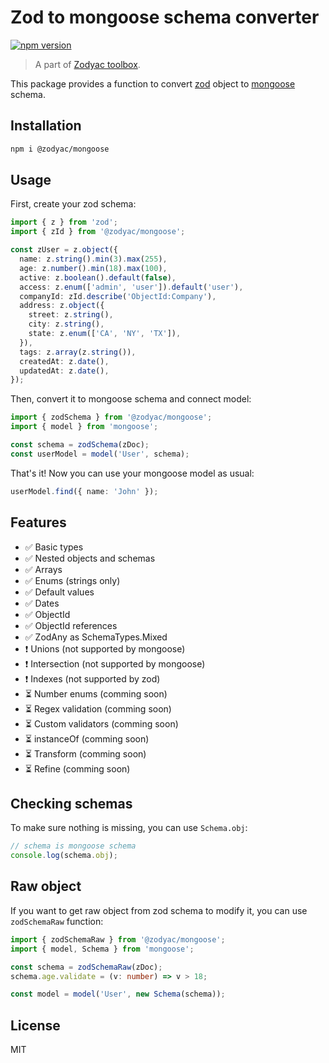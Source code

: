 # Zod to mongoose schema converter

[![npm version](https://badge.fury.io/js/%40zodyac%2Fmongoose.svg)](https://badge.fury.io/js/%40zodyac%2Fmongoose)

> A part of [Zodyac toolbox](https://npmjs.com/org/zodyac).

This package provides a function to convert [zod](https://www.npmjs.com/package/zod) object to [mongoose](https://www.npmjs.com/package/mongoose) schema.

## Installation

```bash
npm i @zodyac/mongoose
```

## Usage

First, create your zod schema:

```typescript
import { z } from 'zod';
import { zId } from '@zodyac/mongoose';

const zUser = z.object({
  name: z.string().min(3).max(255),
  age: z.number().min(18).max(100),
  active: z.boolean().default(false),
  access: z.enum(['admin', 'user']).default('user'),
  companyId: zId.describe('ObjectId:Company'),
  address: z.object({
    street: z.string(),
    city: z.string(),
    state: z.enum(['CA', 'NY', 'TX']),
  }),
  tags: z.array(z.string()),
  createdAt: z.date(),
  updatedAt: z.date(),
});

```

Then, convert it to mongoose schema and connect model:

```typescript
import { zodSchema } from '@zodyac/mongoose';
import { model } from 'mongoose';

const schema = zodSchema(zDoc);
const userModel = model('User', schema);
```

That's it! Now you can use your mongoose model as usual:

```typescript
userModel.find({ name: 'John' });
```

## Features

- ✅ Basic types
- ✅ Nested objects and schemas
- ✅ Arrays
- ✅ Enums (strings only)
- ✅ Default values
- ✅ Dates
- ✅ ObjectId
- ✅ ObjectId references
- ✅ ZodAny as SchemaTypes.Mixed
- ❗️ Unions (not supported by mongoose)
- ❗️ Intersection (not supported by mongoose)
- ❗️ Indexes (not supported by zod)
- ⏳ Number enums (comming soon)
- ⏳ Regex validation (comming soon)
- ⏳ Custom validators (comming soon)
- ⏳ instanceOf (comming soon)
- ⏳ Transform (comming soon)
- ⏳ Refine (comming soon)

## Checking schemas

To make sure nothing is missing, you can use ```Schema.obj```:

```typescript
// schema is mongoose schema
console.log(schema.obj);
```

## Raw object

If you want to get raw object from zod schema to modify it, you can use ```zodSchemaRaw``` function:

```typescript
import { zodSchemaRaw } from '@zodyac/mongoose';
import { model, Schema } from 'mongoose';

const schema = zodSchemaRaw(zDoc);
schema.age.validate = (v: number) => v > 18;

const model = model('User', new Schema(schema));
```

## License
MIT
